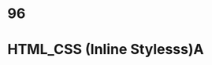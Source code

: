 # 96
# HTML_CSS (Inline Stylesss)A
<p style="color: blue; font_size: 13 px;"< styled paragraph<//P>


